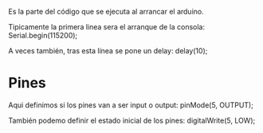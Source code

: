 Es la parte del código que se ejecuta al arrancar el arduino.

Tipicamente la primera linea sera el arranque de la consola:
Serial.begin(115200);

A veces también, tras esta línea se pone un delay:
delay(10);


# Pines
Aqui definimos si los pines van a ser input o output:
pinMode(5, OUTPUT);

También podemo definir el estado inicial de los pines:
digitalWrite(5, LOW);
